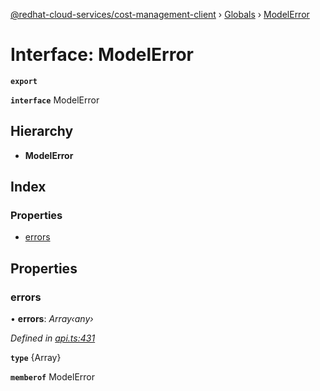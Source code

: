 [@redhat-cloud-services/cost-management-client](../README.md) › [Globals](../globals.md) › [ModelError](modelerror.md)

# Interface: ModelError

**`export`** 

**`interface`** ModelError

## Hierarchy

* **ModelError**

## Index

### Properties

* [errors](modelerror.md#errors)

## Properties

###  errors

• **errors**: *Array‹any›*

*Defined in [api.ts:431](https://github.com/RedHatInsights/javascript-clients/blob/master/packages/cost-management/api.ts#L431)*

**`type`** {Array<any>}

**`memberof`** ModelError
